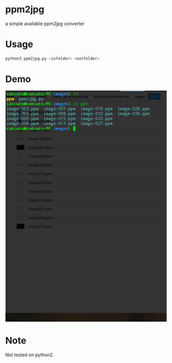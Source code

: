 # ppm2jpg
a simple available ppm2jpg converter

# Usage
```python
python3 ppm2jpg.py <infolder> <outfolder>
```
# Demo
![](https://github.com/catcuts/ppm2jpg/blob/master/demo.gif)

# Note
Not tested on python2.
